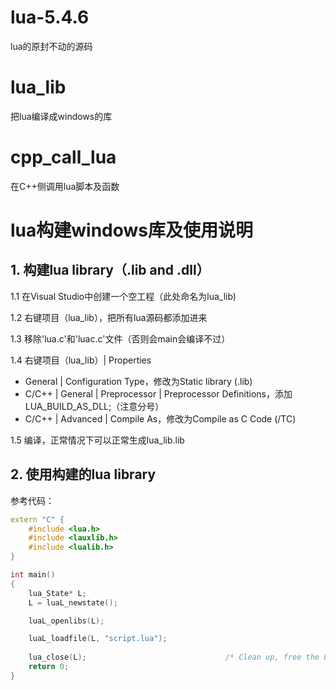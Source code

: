 # lua-5.4.6
lua的原封不动的源码

# lua_lib
把lua编译成windows的库

# cpp_call_lua
在C++侧调用lua脚本及函数

# lua构建windows库及使用说明
## 1. 构建lua library（.lib and .dll）
1.1 在Visual Studio中创建一个空工程（此处命名为lua_lib)

1.2 右键项目（lua_lib），把所有lua源码都添加进来

1.3 移除'lua.c'和'luac.c'文件（否则会main会编译不过）

1.4 右键项目（lua_lib）| Properties
- General | Configuration Type，修改为Static library (.lib)
- C/C++ | General | Preprocessor | Preprocessor Definitions，添加 LUA_BUILD_AS_DLL;（注意分号）
- C/C++ | Advanced | Compile As，修改为Compile as C Code (/TC)

1.5 编译，正常情况下可以正常生成lua_lib.lib

## 2. 使用构建的lua library
参考代码：
```c++
extern "C" {
    #include <lua.h>
    #include <lauxlib.h>
    #include <lualib.h> 
}

int main()
{
	lua_State* L;
	L = luaL_newstate();

	luaL_openlibs(L);

	luaL_loadfile(L, "script.lua");
	
	lua_close(L);                               /* Clean up, free the Lua state var */
	return 0;
}
```